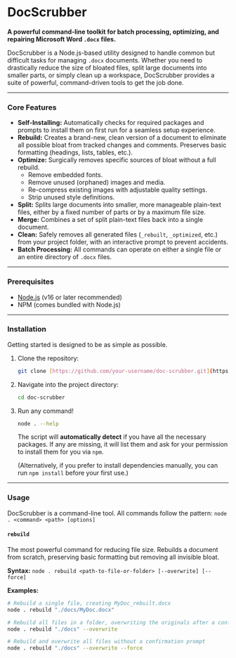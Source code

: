 # DocScrubber

**A powerful command-line toolkit for batch processing, optimizing, and repairing Microsoft Word `.docx` files.**

DocScrubber is a Node.js-based utility designed to handle common but difficult tasks for managing `.docx` documents. Whether you need to drastically reduce the size of bloated files, split large documents into smaller parts, or simply clean up a workspace, DocScrubber provides a suite of powerful, command-driven tools to get the job done.

---

### Core Features

* **Self-Installing:** Automatically checks for required packages and prompts to install them on first run for a seamless setup experience.
* **Rebuild:** Creates a brand-new, clean version of a document to eliminate all possible bloat from tracked changes and comments. Preserves basic formatting (headings, lists, tables, etc.).
* **Optimize:** Surgically removes specific sources of bloat without a full rebuild.
    * Remove embedded fonts.
    * Remove unused (orphaned) images and media.
    * Re-compress existing images with adjustable quality settings.
    * Strip unused style definitions.
* **Split:** Splits large documents into smaller, more manageable plain-text files, either by a fixed number of parts or by a maximum file size.
* **Merge:** Combines a set of split plain-text files back into a single document.
* **Clean:** Safely removes all generated files (`_rebuilt`, `_optimized`, etc.) from your project folder, with an interactive prompt to prevent accidents.
* **Batch Processing:** All commands can operate on either a single file or an entire directory of `.docx` files.

---

### Prerequisites

* [Node.js](https://nodejs.org/) (v16 or later recommended)
* NPM (comes bundled with Node.js)

---

### Installation

Getting started is designed to be as simple as possible.

1.  Clone the repository:
    ```bash
    git clone [https://github.com/your-username/doc-scrubber.git](https://github.com/your-username/doc-scrubber.git)
    ```
2.  Navigate into the project directory:
    ```bash
    cd doc-scrubber
    ```
3.  Run any command!
    ```bash
    node . --help
    ```
    The script will **automatically detect** if you have all the necessary packages. If any are missing, it will list them and ask for your permission to install them for you via `npm`.

    (Alternatively, if you prefer to install dependencies manually, you can run `npm install` before your first use.)

---

### Usage

DocScrubber is a command-line tool. All commands follow the pattern: `node . <command> <path> [options]`

#### `rebuild`
The most powerful command for reducing file size. Rebuilds a document from scratch, preserving basic formatting but removing all invisible bloat.

**Syntax:**
`node . rebuild <path-to-file-or-folder> [--overwrite] [--force]`

**Examples:**
```bash
# Rebuild a single file, creating MyDoc_rebuilt.docx
node . rebuild "./docs/MyDoc.docx"

# Rebuild all files in a folder, overwriting the originals after a confirmation prompt
node . rebuild "./docs" --overwrite

# Rebuild and overwrite all files without a confirmation prompt
node . rebuild "./docs" --overwrite --force
